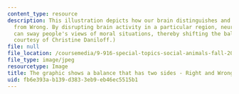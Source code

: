 ```yaml
---
content_type: resource
description: This illustration depicts how our brain distinguishes and balances Right
  from Wrong. By disrupting brain activity in a particular region, neuroscientists
  can sway people's views of moral situations, thereby shifting the balance. (Image
  courtesy of Christine Daniloff.)
file: null
file_location: /coursemedia/9-916-special-topics-social-animals-fall-2009/fb6e393ab139d3833eb9eb46ec5515b1_9-916f09.jpg
file_type: image/jpeg
resourcetype: Image
title: The graphic shows a balance that has two sides - Right and Wrong
uid: fb6e393a-b139-d383-3eb9-eb46ec5515b1
---
```

